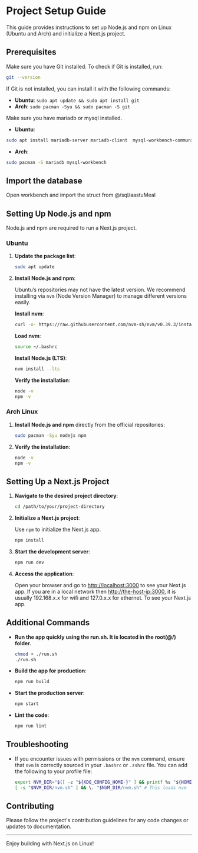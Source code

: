 
# Project Setup Guide

This guide provides instructions to set up Node.js and npm on Linux (Ubuntu and Arch) and initialize a Next.js project.

## Prerequisites

Make sure you have Git installed. To check if Git is installed, run:

```bash
git --version
```

If Git is not installed, you can install it with the following commands:

- **Ubuntu**: `sudo apt update && sudo apt install git`
- **Arch**: `sudo pacman -Syu && sudo pacman -S git`

Make sure you have mariadb or mysql installed.
- **Ubuntu**:
```bash
sudo apt install mariadb-server mariadb-client  mysql-workbench-community
```

- **Arch**:
```bash
sudo pacman -S mariadb mysql-workbench
```
## Import the database

Open workbench and import the struct from @/sql/aastuMeal

## Setting Up Node.js and npm

Node.js and npm are required to run a Next.js project.

### Ubuntu

1. **Update the package list**:

   ```bash
   sudo apt update
   ```

2. **Install Node.js and npm**:

   Ubuntu’s repositories may not have the latest version. We recommend installing via `nvm` (Node Version Manager) to manage different versions easily.

   **Install nvm**:

   ```bash
   curl -o- https://raw.githubusercontent.com/nvm-sh/nvm/v0.39.3/install.sh | bash
   ```

   **Load nvm**:

   ```bash
   source ~/.bashrc
   ```

   **Install Node.js (LTS)**:

   ```bash
   nvm install --lts
   ```

   **Verify the installation**:

   ```bash
   node -v
   npm -v
   ```

### Arch Linux

1. **Install Node.js and npm** directly from the official repositories:

   ```bash
   sudo pacman -Syu nodejs npm
   ```

2. **Verify the installation**:

   ```bash
   node -v
   npm -v
   ```

## Setting Up a Next.js Project

1. **Navigate to the desired project directory**:

   ```bash
   cd /path/to/your/project-directory
   ```

2. **Initialize a Next.js project**:

   Use `npm` to initialize the Next.js app.

   ```bash
   npm install
   ```

3. **Start the development server**:

   ```bash
   npm run dev
   ```

4. **Access the application**:

   Open your browser and go to [http://localhost:3000](http://localhost:3000) to see your Next.js app.
   If you are in a local network then [http://the-host-ip:3000](http://the-host-ip:3000), it is usually 192.168.x.x for wifi and 127.0.x.x for ethernet. To see your Next.js app.

## Additional Commands

- **Run the app quickly using the run.sh. It is located in the root(@/) folder.**
   ```bash
   chmod + ./run.sh
   ./run.sh
   ```

- **Build the app for production**:

  ```bash
  npm run build
  ```

- **Start the production server**:

  ```bash
  npm start
  ```

- **Lint the code**:

  ```bash
  npm run lint
  ```

## Troubleshooting

- If you encounter issues with permissions or the `nvm` command, ensure that `nvm` is correctly sourced in your `.bashrc` or `.zshrc` file. You can add the following to your profile file:

  ```bash
  export NVM_DIR="$([ -z "${XDG_CONFIG_HOME-}" ] && printf %s "${HOME}/.nvm" || printf %s "${XDG_CONFIG_HOME}/nvm")"
  [ -s "$NVM_DIR/nvm.sh" ] && \. "$NVM_DIR/nvm.sh" # This loads nvm
  ```

## Contributing

Please follow the project's contribution guidelines for any code changes or updates to documentation.

---

Enjoy building with Next.js on Linux!
